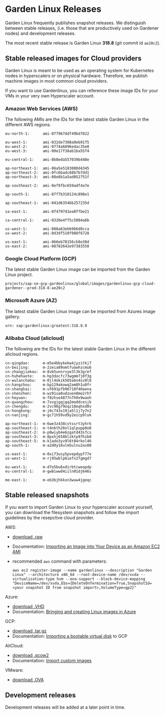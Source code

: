 # Garden Linux Releases

Garden Linux frequently publishes snapshot releases. We distinguish between stable releases, (i.e. those that are productively used on Gardener nodes) and development releases.

The most recent stable release is Garden Linux **318.8** (git commit id `ae20c2`).

## Stable released images for Cloud providers

Garden Linux is meant to be used as an operating system for Kubernetes nodes in hyperscalers or on physical hardware. Therefore, we publish machine images in most common cloud providers.

If you want to use Gardenlinux, you can reference these image IDs for your VMs in your very own Hyperscaler account.

### Amazon Web Services (AWS)

The following AMIs are the IDs for the latest stable Garden Linux in the different AWS regions.

```
eu-north-1:      ami-077967ddf49bd7822

eu-west-1:       ami-032de7308a9eb91f5
eu-west-2:       ami-0774a6896e4ac35e0
eu-west-3:       ami-00e17f38ab1ba55f4

eu-central-1:    ami-0b8eda557039b448e

ap-northeast-1:  ami-06a5e5183080d4345
ap-northeast-2:  ami-0fc6badc68b7b7dd1
ap-northeast-3:  ami-08e8b1a5ad052751f

ap-southeast-2:  ami-0ef9fbc659adf4a7e

ap-south-1:      ami-07f7b310124c898e1

ap-southeast-1:  ami-041d6354bb257235d

sa-east-1:       ami-0f4797d1ea0ffbe21

ca-central-1:    ami-0320e4ff5c5004a6b

us-west-1:       ami-088a63ebb9b6d8cca
us-west-2:       ami-0d3df510f088f6728

us-east-1:       ami-066eb78156cb8e30d
us-east-2:       ami-08782642e97383550
```

### Google Cloud Platform (GCP)

The latest stable Garden Linux image can be imported from the Garden Linux project.

```
projects/sap-se-gcp-gardenlinux/global/images/gardenlinux-gcp-cloud-gardener--prod-318-8-ae20c2
```

### Microsoft Azure (AZ)

The latest stable Garden Linux image can be imported from Azures image gallery.

```
urn: sap:gardenlinux:greatest:318.8.0
```

### Alibaba Cloud (alicloud)

The following are the IDs for the latest stable Garden Linux in the different alicloud regions.

```
cn-qingdao:      m-m5e4bbykekw4jyzitkj7
cn-beijing:      m-2zeia89omtfuowhzcmu6
cn-zhangjiakou:  m-8vb5unnrvye3l3k3gref
cn-huhehaote:    m-hp3docfc73wgmm7j0f3g
cn-wulanchabu:   m-0jl4okik565abn4sz8l8
cn-hangzhou:     m-bp129akowq2am8h1u0fr
cn-shanghai:     m-uf691pfb96718f40aena
cn-shenzhen:     m-wz91ua0udzuen8me2rhf
cn-heyuan:       m-f8zhse4877n7h9x9waoh
cn-guangzhou:    m-7xvgjgqjgq2moddcesjb
cn-chengdu:      m-2vc96g79oqz18eqhxd0v
cn-hongkong:     m-j6c743x19ja5l1j7y7n2
cn-nanjing:      m-gc71h59vd9y2eicp9luk

ap-northeast-1:  m-6we3z438cvtssrt3yhrk
ap-southeast-1:  m-t4nbth26nl1qlpupp8o8
ap-southeast-2:  m-p0wiyb4e6zgatd43sfcs
ap-southeast-3:  m-8pshj658blzktp97hibd
ap-southeast-5:  m-k1ado3yv9l6t84rkol46
ap-south-1:      m-a2d0y16ulm5ulnu2as00

us-east-1:       m-0xi73usy5pvepdypf77e
us-west-1:       m-rj95wblp6iefx2fgmgd7

eu-west-1:       m-d7o5bu6xdirbtcweapdp
eu-central-1:    m-gw8iwwd4iiln01dj646s

me-east-1:       m-eb3bjhkkxn3wuw4jgeqc
```


## Stable released snapshots

If you want to import Garden Linux to your hyperscaler account yourself, you can download the filesystem snapshots and follow the import guidelines by the resepctive cloud provider.

AWS:
- [download .raw](https://gardenlinux.s3.eu-central-1.amazonaws.com/objects/2149b22bd7b3f2b76b9cb14ba24f205ee132f1a3)
- Documentation: [Importing an Image into Your Device as an Amazon EC2 AMI](https://docs.aws.amazon.com/snowball/latest/developer-guide/ec2-ami-import-cli.html)

- recommended `aws` command with parameters:
  ```shell
  aws ec2 register-image --name gardenlinux --description "Garden Linux" --architecture x86_64 --root-device-name /dev/xvda --virtualization-type hvm --ena-support --block-device-mapping "DeviceName=/dev/xvda,Ebs={DeleteOnTermination=True,SnapshotId=<your snapshot ID from snapshot import>,VolumeType=gp2}"
  ```

Azure:
- [download .VHD](https://gardenlinux.s3.eu-central-1.amazonaws.com/objects/5b0c9e7d9941a263eb9a99216e893884d5ff44a0)
- Documentation: [Bringing and creating Linux images in Azure](https://docs.microsoft.com/en-us/azure/virtual-machines/linux/imaging)

GCP:
- [download .tar.gz](https://gardenlinux.s3.eu-central-1.amazonaws.com/objects/89ceffabfc55de95dd6f00587e16d344ad251cca)
- Documentation: [Importing a bootable virtual disk](https://cloud.google.com/compute/docs/import/importing-virtual-disks#bootable) to GCP

AliCloud:
- [download .qcow2](https://gardenlinux.s3.eu-central-1.amazonaws.com/objects/cfc4233144437b2582b7053a423f7786f45ee188)
- Documentation: [Import custom images](https://www.alibabacloud.com/help/doc-detail/25464.htm)

VMware:
- [download .OVA](https://gardenlinux.s3.eu-central-1.amazonaws.com/objects/726ce0b438062dd48373e269c5588eb9ba9eb42c)


## Development releases

Development releases will be added at a later point in time.